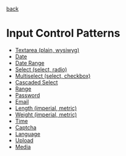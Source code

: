 [back](../README.md)
# Input Control Patterns

- [Textarea (plain, wysiwyg)]()
- [Date]()
- [Date Range]()
- [Select (select, radio)]()
- [Multiselect (select, checkbox)]()
- [Cascaded Select]()
- [Range]()
- [Password]()
- [Email]()
- [Length (imperial, metric)]()
- [Weight (imperial, metric)]()
- [Time]()
- [Captcha]()
- [Language]()
- [Upload]()
- [Media]()
